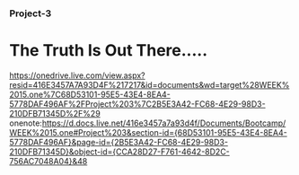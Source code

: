 ### Project-3
# The Truth Is Out There.....

https://onedrive.live.com/view.aspx?resid=416E3457A7A93D4F%217217&id=documents&wd=target%28WEEK%2015.one%7C68D53101-95E5-43E4-8EA4-5778DAF496AF%2FProject%203%7C2B5E3A42-FC68-4E29-98D3-210DFB71345D%2F%29
onenote:https://d.docs.live.net/416e3457a7a93d4f/Documents/Bootcamp/WEEK%2015.one#Project%203&section-id={68D53101-95E5-43E4-8EA4-5778DAF496AF}&page-id={2B5E3A42-FC68-4E29-98D3-210DFB71345D}&object-id={CCA28D27-F761-4642-8D2C-756AC7048A04}&48
